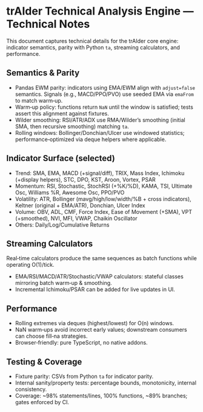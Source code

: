 # trAIder Technical Analysis Engine — Technical Notes

This document captures technical details for the trAIder core engine: indicator semantics, parity with Python `ta`, streaming calculators, and performance.

## Semantics & Parity
- Pandas EWM parity: indicators using EMA/EWM align with `adjust=false` semantics. Signals (e.g., MACD/PPO/PVO) use seeded EMA via `emaFrom` to match warm‑up.
- Warm‑up policy: functions return `NaN` until the window is satisfied; tests assert this alignment against fixtures.
- Wilder smoothing: RSI/ATR/ADX use RMA/Wilder’s smoothing (initial SMA, then recursive smoothing) matching `ta`.
- Rolling windows: Bollinger/Donchian/Ulcer use windowed statistics; performance‑optimized via deque helpers where applicable.

## Indicator Surface (selected)
- Trend: SMA, EMA, MACD (+signal/diff), TRIX, Mass Index, Ichimoku (+display helpers), STC, DPO, KST, Aroon, Vortex, PSAR
- Momentum: RSI, Stochastic, StochRSI (+%K/%D), KAMA, TSI, Ultimate Osc, Williams %R, Awesome Osc, PPO/PVO
- Volatility: ATR, Bollinger (mavg/high/low/width/%B + cross indicators), Keltner (original + EMA/ATR), Donchian, Ulcer Index
- Volume: OBV, ADL, CMF, Force Index, Ease of Movement (+SMA), VPT (+smoothed), NVI, MFI, VWAP, Chaikin Oscillator
- Others: Daily/Log/Cumulative Returns

## Streaming Calculators
Real‑time calculators produce the same sequences as batch functions while operating O(1)/tick.
- EMA/RSI/MACD/ATR/Stochastic/VWAP calculators: stateful classes mirroring batch warm‑up & smoothing.
- Incremental Ichimoku/PSAR can be added for live updates in UI.

## Performance
- Rolling extremes via deques (highest/lowest) for O(n) windows.
- NaN warm‑ups avoid incorrect early values; downstream consumers can choose fill‑na strategies.
- Browser‑friendly: pure TypeScript, no native addons.

## Testing & Coverage
- Fixture parity: CSVs from Python `ta` for indicator parity.
- Internal sanity/property tests: percentage bounds, monotonicity, internal consistency.
- Coverage: ~98% statements/lines, 100% functions, ~89% branches; gates enforced by CI.

